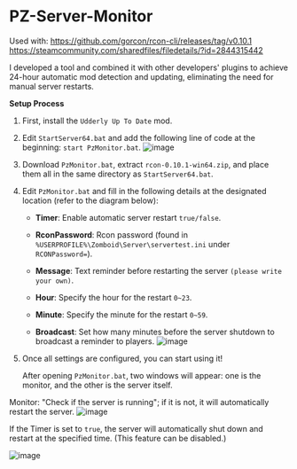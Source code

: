 # PZ-Server-Monitor

Used with:
https://github.com/gorcon/rcon-cli/releases/tag/v0.10.1
https://steamcommunity.com/sharedfiles/filedetails/?id=2844315442

I developed a tool and combined it with other developers' plugins to achieve 24-hour automatic mod detection and updating, eliminating the need for manual server restarts.

**Setup Process**

1. First, install the `Udderly Up To Date` mod.

2. Edit `StartServer64.bat` and add the following line of code at the beginning: `start PzMonitor.bat`.
![image](https://github.com/kcanhen/PZ-Server-Monitor/assets/128405714/6619f253-f9c3-47ee-b9ca-6f11a5b5d5fa)



3. Download `PzMonitor.bat`, extract `rcon-0.10.1-win64.zip`, and place them all in the same directory as `StartServer64.bat`.



4. Edit `PzMonitor.bat` and fill in the following details at the designated location (refer to the diagram below):

   - **Timer**: Enable automatic server restart `true/false`.

   - **RconPassword**: Rcon password (found in `%USERPROFILE%\Zomboid\Server\servertest.ini` under `RCONPassword=`).

   - **Message**: Text reminder before restarting the server `(please write your own)`.

   - **Hour**: Specify the hour for the restart `0~23`.

   - **Minute**: Specify the minute for the restart `0~59`.

   - **Broadcast**: Set how many minutes before the server shutdown to broadcast a reminder to players.
![image](https://github.com/kcanhen/PZ-Server-Monitor/assets/128405714/125c9449-f65c-4235-8a20-325116599694)




5. Once all settings are configured, you can start using it!

   After opening `PzMonitor.bat`, two windows will appear: one is the monitor, and the other is the server itself.

Monitor: "Check if the server is running"; if it is not, it will automatically restart the server.
![image](https://github.com/kcanhen/PZ-Server-Monitor/assets/128405714/b61bf7b0-aede-41b1-8c86-d586cbf73c77)




If the Timer is set to `true`, the server will automatically shut down and restart at the specified time. (This feature can be disabled.)

![image](https://github.com/kcanhen/PZ-Server-Monitor/assets/128405714/41c2ed92-4e3a-4d8b-be96-7141139d3935)

